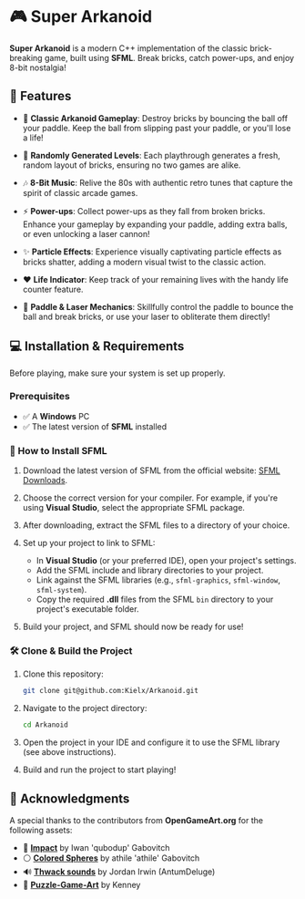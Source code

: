 # 🎮 Super Arkanoid

**Super Arkanoid** is a modern C++ implementation of the classic brick-breaking game, built using **SFML**. Break bricks, catch power-ups, and enjoy 8-bit nostalgia!

## 🚀 Features

- 🧱 **Classic Arkanoid Gameplay**: Destroy bricks by bouncing the ball off your paddle. Keep the ball from slipping past your paddle, or you'll lose a life!
  
- 🎲 **Randomly Generated Levels**: Each playthrough generates a fresh, random layout of bricks, ensuring no two games are alike.

- 🎶 **8-Bit Music**: Relive the 80s with authentic retro tunes that capture the spirit of classic arcade games.

- ⚡ **Power-ups**: Collect power-ups as they fall from broken bricks. Enhance your gameplay by expanding your paddle, adding extra balls, or even unlocking a laser cannon!

- ✨ **Particle Effects**: Experience visually captivating particle effects as bricks shatter, adding a modern visual twist to the classic action.

- ❤️ **Life Indicator**: Keep track of your remaining lives with the handy life counter feature.

- 🔫 **Paddle & Laser Mechanics**: Skillfully control the paddle to bounce the ball and break bricks, or use your laser to obliterate them directly!

## 💻 Installation & Requirements

Before playing, make sure your system is set up properly.

### Prerequisites

- ✅ A **Windows** PC
- ✅ The latest version of **SFML** installed

### 🔧 How to Install SFML

1. Download the latest version of SFML from the official website: [SFML Downloads](https://www.sfml-dev.org/download.php).
   
2. Choose the correct version for your compiler. For example, if you're using **Visual Studio**, select the appropriate SFML package.
   
3. After downloading, extract the SFML files to a directory of your choice.

4. Set up your project to link to SFML:
   - In **Visual Studio** (or your preferred IDE), open your project's settings.
   - Add the SFML include and library directories to your project.
   - Link against the SFML libraries (e.g., `sfml-graphics`, `sfml-window`, `sfml-system`).
   - Copy the required **.dll** files from the SFML `bin` directory to your project's executable folder.

5. Build your project, and SFML should now be ready for use!

### 🛠️ Clone & Build the Project

1. Clone this repository:

   ```bash
   git clone git@github.com:Kielx/Arkanoid.git
   ```

2. Navigate to the project directory:

   ```bash
   cd Arkanoid
   ```

3. Open the project in your IDE and configure it to use the SFML library (see above instructions).

4. Build and run the project to start playing!


## 🙌 Acknowledgments

A special thanks to the contributors from **OpenGameArt.org** for the following assets:

- 🎨 [**Impact**](http://opengameart.org/users/qubodup) by Iwan 'qubodup' Gabovitch
- ⚪ [**Colored Spheres**](https://opengameart.org/content/colored-spheres) by athile 'athile' Gabovitch
- 🔊 [**Thwack sounds**](https://opengameart.org/content/thwack-sounds) by Jordan Irwin (AntumDeluge)
- 🧩 [**Puzzle-Game-Art**](https://opengameart.org/content/puzzle-game-art) by Kenney

